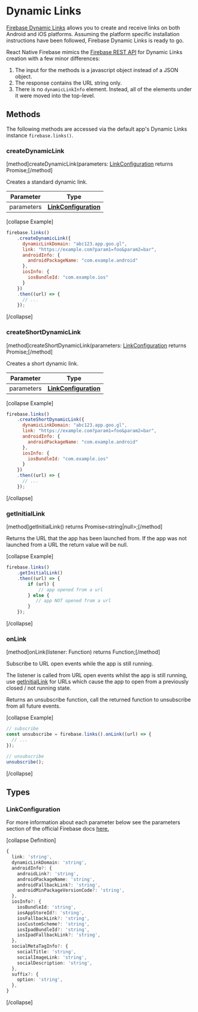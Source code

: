 # Dynamic Links

[Firebase Dynamic Links](https://firebase.google.com/docs/dynamic-links/) allows you to create and receive links on both Android and iOS platforms.
Assuming the platform specific installation instructions have been followed, Firebase Dynamic Links is ready to go.

React Native Firebase mimics the [Firebase REST API](https://firebase.google.com/docs/dynamic-links/rest) for Dynamic Links creation with a few minor differences:

1. The input for the methods is a javascript object instead of a JSON object.
2. The response contains the URL string only.
3. There is no `dynamicLinkInfo` element. Instead, all of the elements under it were moved into the top-level.

## Methods

The following methods are accessed via the default app's Dynamic Links instance `firebase.links()`.

### createDynamicLink
[method]createDynamicLink(parameters: [LinkConfiguration](#LinkConfiguration) returns Promise<string>;[/method]

Creates a standard dynamic link.

| Parameter | Type |
| --------- | ------- |
| parameters   | **[LinkConfiguration](#LinkConfiguration)**  |

[collapse Example]
```javascript
firebase.links()
    .createDynamicLink({
      dynamicLinkDomain: "abc123.app.goo.gl",
      link: "https://example.com?param1=foo&param2=bar",
      androidInfo: {
        androidPackageName: "com.example.android"
      },
      iosInfo: {
        iosBundleId: "com.example.ios"
      }
    })
    .then((url) => {
      // ...
    });
```
[/collapse]

### createShortDynamicLink
[method]createShortDynamicLink(parameters: [LinkConfiguration](#LinkConfiguration) returns Promise<string>;[/method]

Creates a short dynamic link.

| Parameter | Type |
| --------- | ------- |
| parameters   | **[LinkConfiguration](#LinkConfiguration)**  |

[collapse Example]
```javascript
firebase.links()
    .createShortDynamicLink({
      dynamicLinkDomain: "abc123.app.goo.gl",
      link: "https://example.com?param1=foo&param2=bar",
      androidInfo: {
        androidPackageName: "com.example.android"
      },
      iosInfo: {
        iosBundleId: "com.example.ios"
      }
    })
    .then((url) => {
      // ...
    });
```
[/collapse]

### getInitialLink
[method]getInitialLink() returns Promise<string|null>;[/method]

Returns the URL that the app has been launched from. If the app was not launched from a URL the return value will be null.

[collapse Example]
```javascript
firebase.links()
    .getInitialLink()
    .then((url) => {
        if (url) {
            // app opened from a url
        } else {
           // app NOT opened from a url
        }
    });
```
[/collapse]

### onLink
[method]onLink(listener: Function<string>) returns Function;[/method]

Subscribe to URL open events while the app is still running.

The listener is called from URL open events whilst the app is still running, use [getInitialLink](#getInitialLink) for URLs which cause the app to open from a previously closed / not running state.

Returns an unsubscribe function, call the returned function to unsubscribe from all future events.

[collapse Example]
```javascript
// subscribe
const unsubscribe = firebase.links().onLink((url) => {
  // ...
});

// unsubscribe
unsubscribe();
```
[/collapse]


## Types

### LinkConfiguration

For more information about each parameter below see the parameters section of the official Firebase docs [here.](https://firebase.google.com/docs/reference/dynamic-links/link-shortener)

[collapse Definition]
```typescript
{
  link: 'string',
  dynamicLinkDomain: 'string',
  androidInfo?: {
    androidLink?: 'string',
    androidPackageName: 'string',
    androidFallbackLink?: 'string',
    androidMinPackageVersionCode?: 'string',
  },
  iosInfo?: {
    iosBundleId: 'string',
    iosAppStoreId?: 'string',
    iosFallbackLink?: 'string',
    iosCustomScheme?: 'string',
    iosIpadBundleId?: 'string',
    iosIpadFallbackLink?: 'string',
  },
  socialMetaTagInfo?: {
    socialTitle: 'string',
    socialImageLink: 'string',
    socialDescription: 'string',
  },
  suffix?: {
    option: 'string',
  },
}
```
[/collapse]

